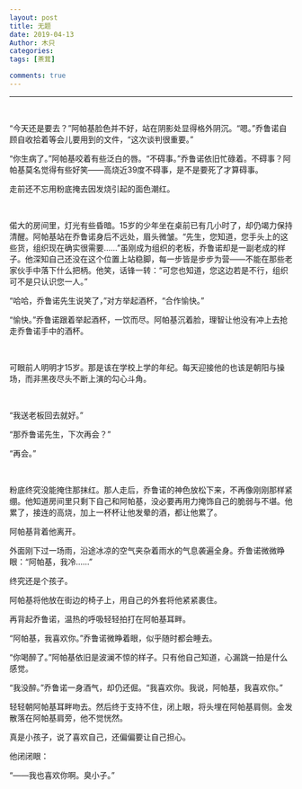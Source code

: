 ```yaml
---
layout: post
title: 无题
date: 2019-04-13
Author: 木只
categories: 
tags: [茶茸]

comments: true
--- 
```


***

<br/>

“今天还是要去？”阿帕基脸色并不好，站在阴影处显得格外阴沉。“嗯。”乔鲁诺自顾自收拾着等会儿要用到的文件，“这次谈判很重要。”

“你生病了。”阿帕基咬着有些泛白的唇。“不碍事。”乔鲁诺依旧忙碌着。不碍事？阿帕基莫名觉得有些好笑——高烧近39度不碍事，是不是要死了才算碍事。

走前还不忘用粉底掩去因发烧引起的面色潮红。

<br/>

偌大的房间里，灯光有些昏暗。15岁的少年坐在桌前已有几小时了，却仍竭力保持清醒。阿帕基站在乔鲁诺身后不远处，眉头微皱。“先生，您知道，您手头上的这些货，组织现在确实很需要……”虽刚成为组织的老板，乔鲁诺却是一副老成的样子。他深知自己还没在这个位置上站稳脚，每一步皆是步步为营——不能在那些老家伙手中落下什么把柄。他笑，话锋一转：“可您也知道，您这边若是不行，组织可不是只认识您一人。”

“哈哈，乔鲁诺先生说笑了，”对方举起酒杯，“合作愉快。”

“愉快。”乔鲁诺跟着举起酒杯，一饮而尽。阿帕基沉着脸，理智让他没有冲上去抢走乔鲁诺手中的酒杯。

<br/>

可眼前人明明才15岁。那是该在学校上学的年纪。每天迎接他的也该是朝阳与操场，而非黑夜尽头不断上演的勾心斗角。

<br/>

“我送老板回去就好。”

“那乔鲁诺先生，下次再会？”

“再会。”

<br/>

粉底终究没能掩住那抹红。那人走后，乔鲁诺的神色放松下来，不再像刚刚那样紧绷。他知道房间里只剩下自己和阿帕基，没必要再用力掩饰自己的脆弱与不堪。他累了，接连的高烧，加上一杯杯让他发晕的酒，都让他累了。

阿帕基背着他离开。

外面刚下过一场雨，沿途冰凉的空气夹杂着雨水的气息袭遍全身。乔鲁诺微微睁眼：“阿帕基，我冷……”

终究还是个孩子。

阿帕基将他放在街边的椅子上，用自己的外套将他紧紧裹住。

再背起乔鲁诺，温热的呼吸轻轻拍打在阿帕基耳畔。

“阿帕基，我喜欢你。”乔鲁诺微睁着眼，似乎随时都会睡去。

“你喝醉了。”阿帕基依旧是波澜不惊的样子。只有他自己知道，心漏跳一拍是什么感觉。

“我没醉。”乔鲁诺一身酒气，却仍还倔。“我喜欢你。我说，阿帕基，我喜欢你。”

轻轻朝阿帕基耳畔吻去。然后终于支持不住，闭上眼，将头埋在阿帕基肩侧。金发散落在阿帕基肩旁，他不觉恍然。

真是小孩子，说了喜欢自己，还偏偏要让自己担心。

他闭闭眼：

“——我也喜欢你啊。臭小子。”